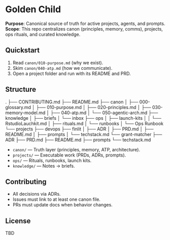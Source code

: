 # Golden Child

**Purpose**: Canonical source of truth for active projects, agents, and prompts.  
**Scope**: This repo centralizes canon (principles, memory, comms), projects, ops rituals, and curated knowledge.

## Quickstart

1. Read `canon/010-purpose.md` (why we exist).
2. Skim `canon/040-atp.md` (how we communicate).
3. Open a project folder and run with its README and PRD.

## Structure

.
├── CONTRIBUTING.md
├── README.md
├── canon
│   ├── 000-glossary.md
│   ├── 010-purpose.md
│   ├── 020-principles.md
│   ├── 030-memory-model.md
│   ├── 040-atp.md
│   └── 050-agentic-arch.md
├── knowledge
│   ├── briefs
│   └── inbox
├── ops
│   ├── launch-kits
│   │   └── RstudioLauchkit.md
│   ├── rituals.md
│   └── runbooks
│       └── Ops Runbook
└── projects
    ├── devops
    ├── finlit
    │   ├── ADR
    │   ├── PRD.md
    │   ├── README.md
    │   ├── prompts
    │   └── techstack.md
    └── grant-matcher
        ├── ADR
        ├── PRD.md
        ├── README.md
        ├── prompts
        └── techstack.md

- `canon/` — Truth layer (principles, memory, ATP, architecture).
- `projects/` — Executable work (PRDs, ADRs, prompts).
- `ops/` — Rituals, runbooks, launch kits.
- `knowledge/` — Notes → briefs.

## Contributing

- All decisions via ADRs.
- Issues must link to at least one canon file.
- PRs must update docs when behavior changes.

## License

TBD
